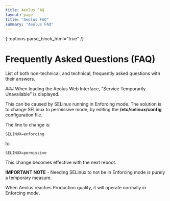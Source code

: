 ```yaml
---
title: Aeolus FAQ
layout: page
title: "Aeolus FAQ"
summary: "Aeolus FAQ"
---
```

{::options parse_block_html="true" /}

Frequently Asked Questions (FAQ)
================================

List of both non-technical, and technical, frequently asked questions
with their answers.

<div class="section-grouping">
### When loading the Aeolus Web Interface, "Service Temporarily Unavailable" is displayed.

This can be caused by SELinux running in Enforcing mode. The solution is
to change SELinux to permissive mode, by editing the
**/etc/selinux/config** configuration file.

The line to change is:

    SELINUX=enforcing

to:

    SELINUX=permissive

This change becomes effective with the next reboot.

**IMPORTANT NOTE** - Needing SELinux to not be in Enforcing mode is
purely a temporary measure.

When Aeolus reaches Production quality, it will operate normally in
Enforcing mode.
</div>
